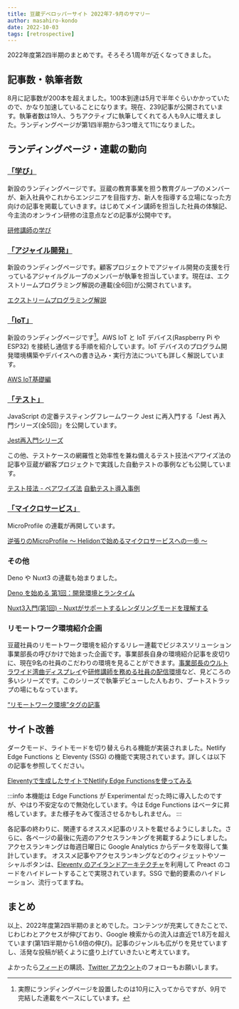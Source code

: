 ```yaml
---
title: 豆蔵デベロッパーサイト 2022年7-9月のサマリー
author: masahiro-kondo
date: 2022-10-03
tags: [retrospective]
---
```


2022年度第2四半期のまとめです。そろそろ1周年が近くなってきました。


## 記事数・執筆者数
8月に記事数が200本を超えました。100本到達は5月で半年ぐらいかかっていたので、かなり加速していることになります。現在、239記事が公開されています。執筆者数は19人、うちアクティブに執筆してくれてる人も9人に増えました。ランディングページが第1四半期から3つ増えて11になりました。

## ランディングページ・連載の動向

### [「学び」](/learning/)
新設のランディングページです。豆蔵の教育事業を担う教育グループのメンバーが、新入社員やこれからエンジニアを目指す方、新人を指導する立場になった方向けの記事を掲載していきます。はじめてメイン講師を担当した社員の体験記、今主流のオンライン研修の注意点などの記事が公開中です。

[研修講師の学び](/learning/#研修講師の学び)

### [「アジャイル開発」](/agile/)
新設のランディングページです。顧客プロジェクトでアジャイル開発の支援を行っているアジャイルグループのメンバーが執筆を担当しています。現在は、エクストリームプログラミング解説の連載(全6回)が公開されています。

[エクストリームプログラミング解説](/agile/#xpextreme-programming)

### [「IoT」](/iot/)
新設のランディングページです[^1]。AWS IoT と IoT デバイス(Raspberry Pi や ESP32) を接続し通信する手順を紹介しています。IoT デバイスのプログラム開発環境構築やデバイスへの書き込み・実行方法についても詳しく解説しています。

[AWS IoT基礎編](/iot#aws-iot基礎編)

[^1]: 実際にランディングページを設置したのは10月に入ってからですが、9月で完結した連載をベースにしています。

### [「テスト」](/testing/)
  JavaScript の定番テスティングフレームワーク Jest に再入門する「Jest 再入門シリーズ(全5回)」を公開しています。

 [Jest再入門シリーズ](/testing/#jest再入門シリーズ)

この他、テストケースの網羅性と効率性を兼ね備えるテスト技法ペアワイズ法の記事や豆蔵が顧客プロジェクトで実践した自動テストの事例なども公開しています。

[テスト技法 - ペアワイズ法](/testing/#テスト技法---ペアワイズ法)
[自動テスト導入事例](/testing/#自動テスト導入事例)

### [「マイクロサービス」](/msa)
MicroProfile の連載が再開しています。

[逆張りのMicroProfile ～ Helidonで始めるマイクロサービスへの一歩 ～ ](/msa/#逆張りのmicroprofile-～-helidonで始めるマイクロサービスへの一歩-～)

### その他
Deno や Nuxt3 の連載も始まりました。

[Deno を始める 第1回：開発環境とランタイム](/deno/getting-started/01-introduction/)

[Nuxt3入門(第1回) - Nuxtがサポートするレンダリングモードを理解する](/nuxt/nuxt3-rendering-mode/)

### リモートワーク環境紹介企画
豆蔵社員のリモートワーク環境を紹介するリレー連載でビジネスソリューション事業部長の呼びかけで始まった企画です。事業部長自身の環境紹介記事を皮切りに、現在9名の社員のこだわりの環境を見ることができます。[事業部長のウルトラワイド湾曲ディスプレイ](/blogs/2022/06/30/remote-env001/)や[研修講師を務める社員の配信環境](/blogs/2022/08/10/remote-env007/)など、見どころの多いシリーズです。このシリーズで執筆デビューした人もおり、ブートストラップの場にもなっています。

[“リモートワーク環境”タグの記事](/tags/リモートワーク環境/)

## サイト改善
ダークモード、ライトモードを切り替えられる機能が実装されました。Netlify Edge Functions と Eleventy (SSG) の機能で実現されています。詳しくは以下の記事を参照してください。

[Eleventyで生成したサイトでNetlify Edge Functionsを使ってみる](/blogs/2022/08/17/netlify-edge-functions-with-11ty/)

:::info
本機能は Edge Functions が Experimental だった時に導入したのですが、やはり不安定なので無効化しています。今は Edge Functions はベータに昇格しています。また様子をみて復活させるかもしれません。
:::

各記事の終わりに、関連するオススメ記事のリストを載せるようにしました。さらに、各ページの最後に先週のアクセスランキングを掲載するようにしました。アクセスランキングは毎週日曜日に Google Analytics からデータを取得して集計しています。
オススメ記事やアクセスランキングなどのウィジェットやソーシャルボタンは、[Eleventy のアイランドアーキテクチャ](https://github.com/11ty/is-land)を利用して Preact のコードをハイドレートすることで実現されています。SSG で動的要素のハイドレーション、流行ってますね。

## まとめ
以上、2022年度第2四半期のまとめでした。コンテンツが充実してきたことで、じわじわとアクセスが伸びており、Google 検索からの流入は直近で1.8万を超えています(第1四半期から1.6倍の伸び)。記事のジャンルも広がりを見せていますし、活発な投稿が続くように盛り上げていきたいと考えています。

よかったら[フィード](/feed)の購読、[Twitter アカウント](https://twitter.com/MamezouDev)のフォローもお願いします。
